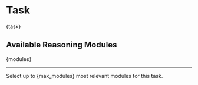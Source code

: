 # Task

{task}

## Available Reasoning Modules

{modules}

---

Select up to {max_modules} most relevant modules for this task.

